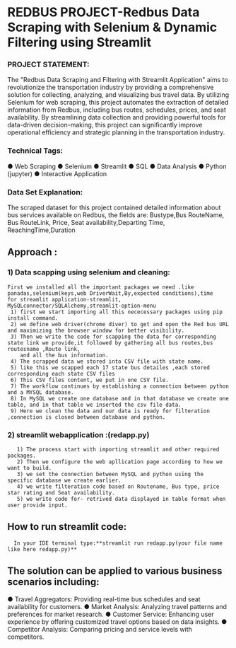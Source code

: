 # REDBUS PROJECT-Redbus Data Scraping with Selenium & Dynamic Filtering using Streamlit

### PROJECT STATEMENT:
The "Redbus Data Scraping and Filtering with Streamlit Application" aims to revolutionize the transportation industry by providing a comprehensive solution for collecting, 
analyzing, and visualizing bus travel data. By utilizing Selenium for web scraping, this project automates the extraction of detailed information from Redbus, including bus routes, 
schedules, prices, and seat availability. By streamlining data collection and providing powerful tools for data-driven decision-making, 
this project can significantly improve operational efficiency and strategic planning in the transportation industry.


### Technical Tags:
●	Web Scraping
●	Selenium
●	Streamlit
●	SQL
●	Data Analysis
●	Python (jupyter)
●	Interactive Application

### Data Set Explanation:
   The scraped dataset for this project contained detailed information about bus services available on Redbus, the fields are:
   Bustype,Bus RouteName, Bus RouteLink, Price, Seat availability,Departing Time, ReachingTime,Duration 

## Approach :
### 1) Data scapping using selenium and cleaning:
    First we installed all the important packages we need .like panadas,selenium(keys,web DriverWait,By,expected conditions),time
    for streamlit application-streamlit, MySQLconnector/SQLAlchemy,streamlit-option-menu 
     1) first we start importing all this nececessary packages using pip install command.
     2) we define web driver(chrome diver) to get and open the Red bus URL and maximizing the browser window for better visibility.
     3) Then we write the code for scapping the data for corresponding state link we provide,it followed by gathering all bus routes,bus routesname ,Route link,
        and all the bus information.
     4) The scrapped data we stored into CSV file with state name.
     5) like this we scapped each 17 state bus detailes ,each stored corresponding each state CSV files
     6) This CSV files content, we put in one CSV file.
     7) The workflow continues by establishing a connection between python and a MYSQL database.
     8) In MySQL we create one database and in that database we create one table, and in that table we inserted the csv file data.
     9) Here we clean the data and our data is ready for filteration ,connection is closed between database and python.        
### 2) streamlit webapplication :(redapp.py)
       1) The process start with importing streamlit and other required packages.
       2) Then we configure the web apllication page according to how we want to build.
       3) we set the connection between MySQL and python using the specific database we create earlier. 
       4) we write filteration code based on Routename, Bus type, price star rating and Seat availability.
       5) we write code for- retrived data displayed in table format when user provide input.
## How to run streamlit code:
      In your IDE terminal type:**streamlit run redapp.py(your file name like here redapp.py)**
## The solution can be applied to various business scenarios including:
●	Travel Aggregators: Providing real-time bus schedules and seat availability for customers.
●	Market Analysis: Analyzing travel patterns and preferences for market research.
●	Customer Service: Enhancing user experience by offering customized travel options based on data insights.
●	Competitor Analysis: Comparing pricing and service levels with competitors.
